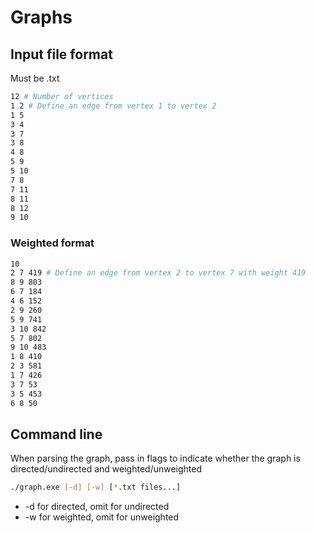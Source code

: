 # Graphs

## Input file format

Must be .txt

```bash
12 # Number of vertices
1 2 # Define an edge from vertex 1 to vertex 2
1 5
3 4
3 7
3 8
4 8
5 9
5 10
7 8
7 11
8 11
8 12
9 10
```

### Weighted format

```bash
10
2 7 419 # Define an edge from vertex 2 to vertex 7 with weight 419
8 9 803
6 7 184
4 6 152
2 9 260
5 9 741
3 10 842
5 7 802
9 10 483
1 8 410
2 3 581
1 7 426
3 7 53
3 5 453
6 8 50
```

## Command line

When parsing the graph, pass in flags to indicate whether the graph is directed/undirected and weighted/unweighted

```bash
./graph.exe [-d] [-w] [*.txt files...]
```

- -d for directed, omit for undirected
- -w for weighted, omit for unweighted